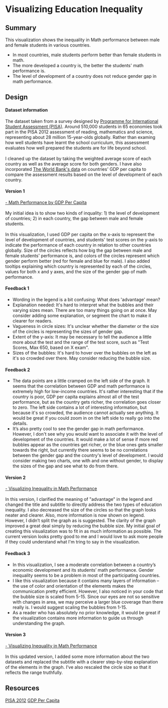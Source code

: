 # Visualizing Education Inequality

## Summary 
This visualization shows the inequality in Math performance between male and female students in various countries.
- In most countries, male students perform better than female students in math.
- The more developed a country is, the better the students' math performance is.
- The level of development of a country does not reduce gender gap in math performance.

## Design 

#### Dataset information
The dataset taken from a survey designed by <a href=http://www.oecd.org/pisa/data/pisa2012database-downloadabledata.htm>Programme for International Student Assessment (PISA)</a>. Around 510,000 students in 65 economies took part in the PISA 2012 assessment of reading, mathematics and science, representing about 28 million 15-year-olds globally. Rather than examing how well students have learnt the school curriculum, this assessment evaluates how well prepared the students are for life beyond school.<br><br>
I cleaned up the dataset by taking the weighted average score of each country as well as the average score for both genders. I have also incorporated <a href=http://data.worldbank.org/indicator/NY.GDP.PCAP.CD>The World Bank's data</a> on countries' GDP per capita to compare the assessment results based on the level of development of each country.

#### Version 1
<a href=https://bl.ocks.org/siyubao/51ecf537beac3e588b76254079207a36>- Math Performance by GDP Per Capita</a><br><br>
My initial idea is to show two kinds of inquality: 1) the level of development of countries; 2) in each country, the gap between male and female students. <br><br>
In this visualization, I used GDP per capita on the x-axis to represent the level of development of countries, and students' test scores on the y-axis to indicate the performance of each country in relation to other countries globally. Size of the circles reflects how big the gap between male and female students' performance is, and colors of the circles represent which gender perform better (red for female and blue for male). I also added tooltips explaining which country is represented by each of the circles, values for both x and y axes, and the size of the gender gap of math performance. <br>

#### Feedback 1
- Wording in the legend is a bit confusing: What does 'advantage' mean?
- Explanation needed: It's hard to interpret what the bubbles and their varying sizes mean. There are too many things going on at once. May consider adding some explanation, or segment the chart to make it clearer for readers.
- Vagueness in circle sizes: It's unclear whether the diameter or the size of the circles is representing the sizes of gender gap.
- Extent of the y-axis: It may be necessary to tell the audience a little more about the test and the range of the test score, such as "Test Scores, Max 650, based on X exam".
- Sizes of the bubbles: It's hard to hover over the bubbles on the left as it's so crowded over there. May consider reducing the bubble size.

#### Feedback 2
- The data points are a little cramped on the left side of the graph. It seems that the correlation between GDP and math performance is extremely high for low-income countries. It's rather interesting that if the country is poor, GDP per capita explains almost all of the test performance, but as the country gets richer, the correlation goes closer to zero. The left side contains a lot of interesting information, but because it's so crowded, the audience cannot actually see anything. It would be great if you could zoom in on the left side to really go into the details.
- It’s also pretty cool to see the gender gap in math performance. However, I don't see why you would want to associate it with the level of development of the countries. It would make a lot of sense if more red bubbles appear as the countries get richer, or the blue ones gets smaller towards the right, but currently there seems to be no correlations between the gender gap and the country's level of development. I would consider making two charts, one with and one without gender, to display the sizes of the gap and see what to do from there.

#### Version 2
<a href=https://bl.ocks.org/siyubao/6b29e4a5d50ad0e171ce97911a98bbcd>- Visualizing Inequality in Math Performance</a><br><br>
In this version, I clarified the meaning of "advantage" in the legend and changed the title and subtitle to directly address the two types of education inequality. I also decreased the size of the circles so that the graph looks neater and clearer. Also, more information is now shown on legend. 
However, I didn’t split the graph as is suggested. The clarity of the graph improved a great deal simply by reducing the bubble size. My initial goal of creating this visualization was to fit in as much information as possible. The current version looks pretty good to me and I would love to ask more people if they could understand what I'm tring to say in the visualization.

#### Feedback 3
- In this visualization, I see a moderate correlation between a country’s economic development and its students’ math performance. Gender inequality seems to be a problem in most of the participating countries.
- I like this visualization because it contains many layers of information – the use of color and orientation of the elements makes the communication pretty efficient. However, I also noticed in your code that the bubble size is scaled from 5-15. Since our eyes are not so sensitive with changes in area, we may perceive a larger blue coverage than there really is. I would suggest scaling the bubbles from 1-15.
- As a reader who has absolutely no prior knowledge, it would be great if the visualization contains more information to guide us through understanding the graph.

#### Version 3
<a href=http://bl.ocks.org/siyubao/3190dda26c5d6af283d930020feede2f>- Visualizing Inequality in Math Performance</a><br><br>
In this updated version, I added some more information about the two datasets and replaced the subtitle with a clearer step-by-step explanation of the elements in the graph. I’ve also rescaled the circle size so that it reflects the range truthfully. 

## Resources
<a href=http://www.oecd.org/pisa/data/pisa2012database-downloadabledata.htm>PISA 2012</a>
<a href=http://data.worldbank.org/indicator/NY.GDP.PCAP.CD>GDP Per Capita</a>
